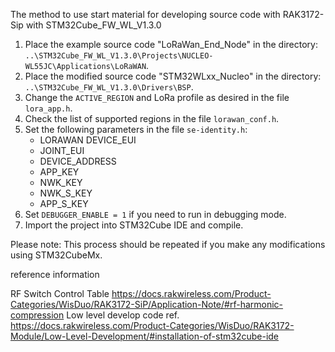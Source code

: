The method to use start material for developing source code with RAK3172-Sip with STM32Cube_FW_WL_V1.3.0
1. Place the example source code "LoRaWan_End_Node" in the directory: `..\STM32Cube_FW_WL_V1.3.0\Projects\NUCLEO-WL55JC\Applications\LoRaWAN`.
2. Place the modified source code "STM32WLxx_Nucleo" in the directory: `..\STM32Cube_FW_WL_V1.3.0\Drivers\BSP`.
3. Change the `ACTIVE_REGION` and LoRa profile as desired in the file `lora_app.h`.
4. Check the list of supported regions in the file `lorawan_conf.h`.
5. Set the following parameters in the file `se-identity.h`:
   - LORAWAN DEVICE_EUI
   - JOINT_EUI
   - DEVICE_ADDRESS
   - APP_KEY
   - NWK_KEY
   - NWK_S_KEY
   - APP_S_KEY
6. Set `DEBUGGER_ENABLE = 1` if you need to run in debugging mode.
7. Import the project into STM32Cube IDE and compile.

Please note: 
This process should be repeated if you make any modifications using STM32CubeMx.


reference information

RF Switch Control Table
https://docs.rakwireless.com/Product-Categories/WisDuo/RAK3172-SiP/Application-Note/#rf-harmonic-compression
Low level develop code ref.
https://docs.rakwireless.com/Product-Categories/WisDuo/RAK3172-Module/Low-Level-Development/#installation-of-stm32cube-ide

